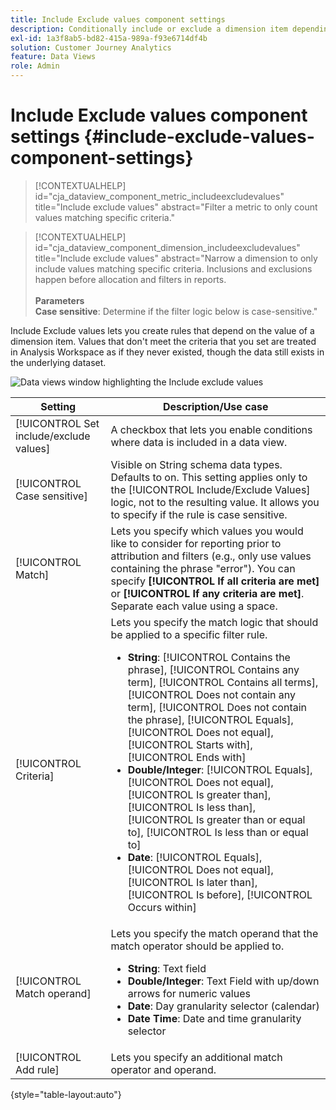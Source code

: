 ```yaml
---
title: Include Exclude values component settings
description: Conditionally include or exclude a dimension item depending on its value.
exl-id: 1a3f8ab5-bd82-415a-989a-f93e6714df4b
solution: Customer Journey Analytics
feature: Data Views
role: Admin
---
```

# Include Exclude values component settings {#include-exclude-values-component-settings}

<!-- markdownlint-disable MD034 -->

>[!CONTEXTUALHELP]
>id="cja_dataview_component_metric_includeexcludevalues"
>title="Include exclude values"
>abstract="Filter a metric to only count values matching specific criteria."

<!-- markdownlint-enable MD034 -->

<!-- markdownlint-disable MD034 -->

>[!CONTEXTUALHELP]
>id="cja_dataview_component_dimension_includeexcludevalues"
>title="Include exclude values"
>abstract="Narrow a dimension to only include values matching specific criteria. Inclusions and exclusions happen before allocation and filters in reports.<br/><br/>**Parameters**<br/>**Case sensitive**: Determine if the filter logic below is case-sensitive."

<!-- markdownlint-enable MD034 -->

Include Exclude values lets you create rules that depend on the value of a dimension item. Values that don't meet the criteria that you set are treated in Analysis Workspace as if they never existed, though the data still exists in the underlying dataset.

![Data views window highlighting the Include exclude values](../assets/include-exclude.png)

| Setting | Description/Use case |
| --- | --- |
| [!UICONTROL Set include/exclude values] | A checkbox that lets you enable conditions where data is included in a data view. |
| [!UICONTROL Case sensitive] | Visible on String schema data types. Defaults to on. This setting applies only to the [!UICONTROL Include/Exclude Values] logic, not to the resulting value. It allows you to specify if the rule is case sensitive. |
| [!UICONTROL Match] | Lets you specify which values you would like to consider for reporting prior to attribution and filters (e.g., only use values containing the phrase "error"). You can specify **[!UICONTROL If all criteria are met]** or **[!UICONTROL If any criteria are met]**. Separate each value using a space. |
| [!UICONTROL Criteria] | Lets you specify the match logic that should be applied to a specific filter rule.<ul><li>**String**: [!UICONTROL Contains the phrase], [!UICONTROL Contains any term], [!UICONTROL Contains all terms], [!UICONTROL Does not contain any term], [!UICONTROL Does not contain the phrase], [!UICONTROL Equals], [!UICONTROL Does not equal], [!UICONTROL Starts with], [!UICONTROL Ends with]</li><li>**Double/Integer**: [!UICONTROL Equals], [!UICONTROL Does not equal], [!UICONTROL Is greater than], [!UICONTROL Is less than], [!UICONTROL Is greater than or equal to], [!UICONTROL Is less than or equal to]</li><li>**Date**: [!UICONTROL Equals], [!UICONTROL Does not equal], [!UICONTROL Is later than], [!UICONTROL Is before], [!UICONTROL Occurs within]</li></ul> |
| [!UICONTROL Match operand] | Lets you specify the match operand that the match operator should be applied to.<ul><li>**String**: Text field</li><li>**Double/Integer**: Text Field with up/down arrows for numeric values</li><li>**Date**: Day granularity selector (calendar)</li><li>**Date Time**: Date and time granularity selector</li></ul> |
| [!UICONTROL Add rule] | Lets you specify an additional match operator and operand. |

{style="table-layout:auto"}
